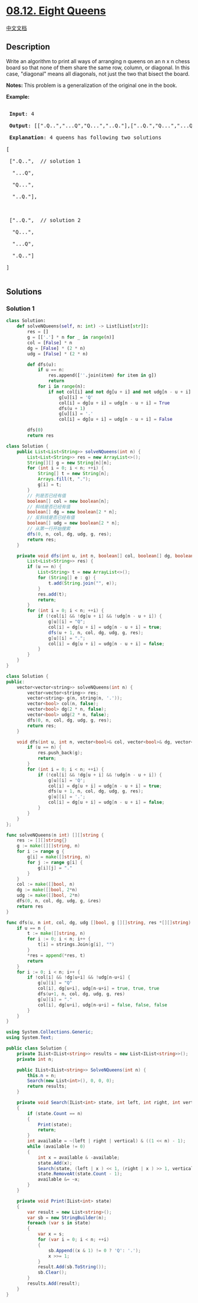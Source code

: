 # [08.12. Eight Queens](https://leetcode.cn/problems/eight-queens-lcci)

[中文文档](./lcci/08.12.Eight%20Queens/README.md)

## Description

<p>Write an algorithm to print all ways of arranging n queens on an n x n&nbsp;chess board so that none of them share the same row, column, or diagonal. In this case, &quot;diagonal&quot; means all diagonals, not just the two that bisect the board.</p>

<p><strong>Notes: </strong>This&nbsp;problem is a generalization of the original one in the book.</p>

<p><strong>Example:</strong></p>

<pre>

<strong> Input</strong>: 4

<strong> Output</strong>: [[&quot;.Q..&quot;,&quot;...Q&quot;,&quot;Q...&quot;,&quot;..Q.&quot;],[&quot;..Q.&quot;,&quot;Q...&quot;,&quot;...Q&quot;,&quot;.Q..&quot;]]

<strong> Explanation</strong>: 4 queens has following two solutions

[

&nbsp;[&quot;.Q..&quot;, &nbsp;// solution 1

&nbsp; &quot;...Q&quot;,

&nbsp; &quot;Q...&quot;,

&nbsp; &quot;..Q.&quot;],



&nbsp;[&quot;..Q.&quot;, &nbsp;// solution 2

&nbsp; &quot;Q...&quot;,

&nbsp; &quot;...Q&quot;,

&nbsp; &quot;.Q..&quot;]

]

</pre>

## Solutions

### Solution 1

<!-- tabs:start -->

```python
class Solution:
    def solveNQueens(self, n: int) -> List[List[str]]:
        res = []
        g = [['.'] * n for _ in range(n)]
        col = [False] * n
        dg = [False] * (2 * n)
        udg = [False] * (2 * n)

        def dfs(u):
            if u == n:
                res.append([''.join(item) for item in g])
                return
            for i in range(n):
                if not col[i] and not dg[u + i] and not udg[n - u + i]:
                    g[u][i] = 'Q'
                    col[i] = dg[u + i] = udg[n - u + i] = True
                    dfs(u + 1)
                    g[u][i] = '.'
                    col[i] = dg[u + i] = udg[n - u + i] = False

        dfs(0)
        return res
```

```java
class Solution {
    public List<List<String>> solveNQueens(int n) {
        List<List<String>> res = new ArrayList<>();
        String[][] g = new String[n][n];
        for (int i = 0; i < n; ++i) {
            String[] t = new String[n];
            Arrays.fill(t, ".");
            g[i] = t;
        }
        // 列是否已经有值
        boolean[] col = new boolean[n];
        // 斜线是否已经有值
        boolean[] dg = new boolean[2 * n];
        // 反斜线是否已经有值
        boolean[] udg = new boolean[2 * n];
        // 从第一行开始搜索
        dfs(0, n, col, dg, udg, g, res);
        return res;
    }

    private void dfs(int u, int n, boolean[] col, boolean[] dg, boolean[] udg, String[][] g,
        List<List<String>> res) {
        if (u == n) {
            List<String> t = new ArrayList<>();
            for (String[] e : g) {
                t.add(String.join("", e));
            }
            res.add(t);
            return;
        }
        for (int i = 0; i < n; ++i) {
            if (!col[i] && !dg[u + i] && !udg[n - u + i]) {
                g[u][i] = "Q";
                col[i] = dg[u + i] = udg[n - u + i] = true;
                dfs(u + 1, n, col, dg, udg, g, res);
                g[u][i] = ".";
                col[i] = dg[u + i] = udg[n - u + i] = false;
            }
        }
    }
}
```

```cpp
class Solution {
public:
    vector<vector<string>> solveNQueens(int n) {
        vector<vector<string>> res;
        vector<string> g(n, string(n, '.'));
        vector<bool> col(n, false);
        vector<bool> dg(2 * n, false);
        vector<bool> udg(2 * n, false);
        dfs(0, n, col, dg, udg, g, res);
        return res;
    }

    void dfs(int u, int n, vector<bool>& col, vector<bool>& dg, vector<bool>& udg, vector<string>& g, vector<vector<string>>& res) {
        if (u == n) {
            res.push_back(g);
            return;
        }
        for (int i = 0; i < n; ++i) {
            if (!col[i] && !dg[u + i] && !udg[n - u + i]) {
                g[u][i] = 'Q';
                col[i] = dg[u + i] = udg[n - u + i] = true;
                dfs(u + 1, n, col, dg, udg, g, res);
                g[u][i] = '.';
                col[i] = dg[u + i] = udg[n - u + i] = false;
            }
        }
    }
};
```

```go
func solveNQueens(n int) [][]string {
	res := [][]string{}
	g := make([][]string, n)
	for i := range g {
		g[i] = make([]string, n)
		for j := range g[i] {
			g[i][j] = "."
		}
	}
	col := make([]bool, n)
	dg := make([]bool, 2*n)
	udg := make([]bool, 2*n)
	dfs(0, n, col, dg, udg, g, &res)
	return res
}

func dfs(u, n int, col, dg, udg []bool, g [][]string, res *[][]string) {
	if u == n {
		t := make([]string, n)
		for i := 0; i < n; i++ {
			t[i] = strings.Join(g[i], "")
		}
		*res = append(*res, t)
		return
	}
	for i := 0; i < n; i++ {
		if !col[i] && !dg[u+i] && !udg[n-u+i] {
			g[u][i] = "Q"
			col[i], dg[u+i], udg[n-u+i] = true, true, true
			dfs(u+1, n, col, dg, udg, g, res)
			g[u][i] = "."
			col[i], dg[u+i], udg[n-u+i] = false, false, false
		}
	}
}
```

```cs
using System.Collections.Generic;
using System.Text;

public class Solution {
    private IList<IList<string>> results = new List<IList<string>>();
    private int n;

    public IList<IList<string>> SolveNQueens(int n) {
        this.n = n;
        Search(new List<int>(), 0, 0, 0);
        return results;
    }

    private void Search(IList<int> state, int left, int right, int vertical)
    {
        if (state.Count == n)
        {
            Print(state);
            return;
        }
        int available = ~(left | right | vertical) & ((1 << n) - 1);
        while (available != 0)
        {
            int x = available & -available;
            state.Add(x);
            Search(state, (left | x ) << 1, (right | x ) >> 1, vertical | x);
            state.RemoveAt(state.Count - 1);
            available &= ~x;
        }
    }

    private void Print(IList<int> state)
    {
        var result = new List<string>();
        var sb = new StringBuilder(n);
        foreach (var s in state)
        {
            var x = s;
            for (var i = 0; i < n; ++i)
            {
                sb.Append((x & 1) != 0 ? 'Q': '.');
                x >>= 1;
            }
            result.Add(sb.ToString());
            sb.Clear();
        }
        results.Add(result);
    }
}
```

<!-- tabs:end -->

<!-- end -->
